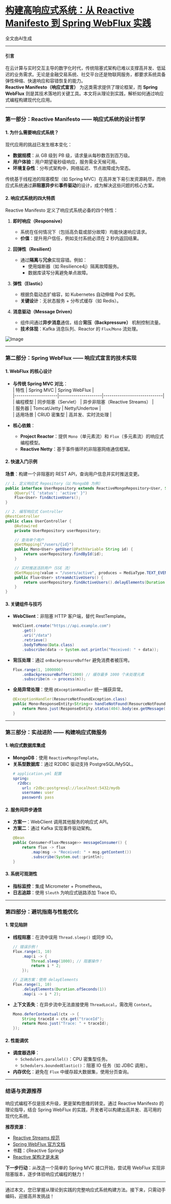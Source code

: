 # [构建高响应式系统：从 Reactive Manifesto 到 Spring WebFlux 实践](https://github.com/humyna/gitblog/issues/49)

全文由AI生成

---

#### **引言**  
在云计算与实时交互主导的数字化时代，传统阻塞式架构已难以支撑高并发、低延迟的业务需求。无论是金融交易系统、社交平台还是物联网服务，都要求系统具备弹性伸缩、快速响应和容错恢复的能力。  
**Reactive Manifesto（响应式宣言）** 为这类需求提供了理论框架，而 **Spring WebFlux** 则是其技术落地的关键工具。本文将从理论到实践，解析如何通过响应式编程构建现代化应用。

---

### **第一部分：Reactive Manifesto —— 响应式系统的设计哲学**

#### **1. 为什么需要响应式系统？**  
现代应用的挑战已发生根本变化：  
- **数据规模**：从 GB 级到 PB 级，请求量从每秒数百到百万级。  
- **用户体验**：用户期望毫秒级响应，服务需全天候可用。  
- **环境复杂性**：分布式架构中，网络延迟、节点故障成为常态。  

传统基于线程池的阻塞模型（如 Spring MVC）在高并发下易引发资源耗尽，而响应式系统通过**非阻塞异步**和**事件驱动**的设计，成为解决这些问题的核心方案。

#### **2. 响应式系统的四大特质**  
Reactive Manifesto 定义了响应式系统必备的四个特性：  

1. **即时响应（Responsive）**  
   - 系统在任何情况下（包括高负载或部分故障）均能快速响应请求。  
   - **价值**：提升用户信任，例如支付系统必须在 2 秒内返回结果。  

2. **回弹性（Resilient）**  
   - 通过**隔离**与**冗余**实现容错。例如：  
     - 使用熔断器（如 Resilience4j）隔离故障服务。  
     - 数据库读写分离避免单点故障。  

3. **弹性（Elastic）**  
   - 根据负载动态扩缩容，如 Kubernetes 自动伸缩 Pod 实例。  
   - **关键设计**：无状态服务 + 分布式缓存（如 Redis）。  

4. **消息驱动（Message Driven）**  
   - 组件间通过**异步消息**通信，结合**背压（Backpressure）** 机制控制流量。  
   - **技术体现**：Kafka 消息队列、Reactor 的 `Flux`/`Mono` 流处理。  

![Image](https://github.com/user-attachments/assets/e35adedf-77be-4434-9fb7-eb0446932ed8)

---

### **第二部分：Spring WebFlux —— 响应式宣言的技术实现**  

#### **1. WebFlux 的核心设计**  
- **与传统 Spring MVC 对比**：  
  | 特性                | Spring MVC           | Spring WebFlux              |  
  |---------------------|---------------------|-----------------------------|  
  | 编程模型            | 同步阻塞（Servlet） | 异步非阻塞（Reactive Streams） |  
  | 服务器              | Tomcat/Jetty        | Netty/Undertow              |  
  | 适用场景            | CRUD 密集型         | 高并发、实时流处理          |  

- **核心依赖**：  
  - **Project Reactor**：提供 `Mono`（单元素流）和 `Flux`（多元素流）的响应式编程模型。  
  - **Reactive Netty**：基于事件循环的非阻塞网络通信框架。  

#### **2. 快速入门示例**  
**场景**：构建一个非阻塞的 REST API，查询用户信息并实时推送变更。  

```java  
// 1. 定义响应式 Repository（以 MongoDB 为例）  
public interface UserRepository extends ReactiveMongoRepository<User, String> {  
    @Query("{ 'status': 'active' }")  
    Flux<User> findActiveUsers();  
}  

// 2. 编写响应式 Controller  
@RestController  
public class UserController {  
    @Autowired  
    private UserRepository userRepository;  

    // 查询单个用户  
    @GetMapping("/users/{id}")  
    public Mono<User> getUser(@PathVariable String id) {  
        return userRepository.findById(id);  
    }  

    // 实时推送活跃用户（SSE 流）  
    @GetMapping(value = "/users/active", produces = MediaType.TEXT_EVENT_STREAM_VALUE)  
    public Flux<User> streamActiveUsers() {  
        return userRepository.findActiveUsers().delayElements(Duration.ofSeconds(1));  
    }  
}  
```  

#### **3. 关键组件与技巧**  
- **WebClient**：非阻塞 HTTP 客户端，替代 RestTemplate。  
  ```java  
  WebClient.create("https://api.example.com")  
      .get()  
      .uri("/data")  
      .retrieve()  
      .bodyToMono(Data.class)  
      .subscribe(data -> System.out.println("Received: " + data));  
  ```  

- **背压处理**：通过 `onBackpressureBuffer` 避免消费者被压垮。  
  ```java  
  Flux.range(1, 1000000)  
      .onBackpressureBuffer(1000) // 缓存最多 1000 个未处理元素  
      .subscribe(n -> process(n));  
  ```  

- **全局异常处理**：使用 `@ExceptionHandler` 统一捕获异常。  
  ```java  
  @ExceptionHandler(ResourceNotFoundException.class)  
  public Mono<ResponseEntity<String>> handleNotFound(ResourceNotFoundException ex) {  
      return Mono.just(ResponseEntity.status(404).body(ex.getMessage()));  
  }  
  ```  

---

### **第三部分：实战进阶 —— 构建响应式微服务**  

#### **1. 响应式数据库集成**  
- **MongoDB**：使用 `ReactiveMongoTemplate`。  
- **关系型数据库**：通过 R2DBC 驱动支持 PostgreSQL/MySQL。  
  ```yaml  
  # application.yml 配置  
  spring:  
    r2dbc:  
      url: r2dbc:postgresql://localhost:5432/mydb  
      username: user  
      password: pass  
  ```  

#### **2. 服务间异步通信**  
- **方案一**：WebClient 调用其他服务的响应式 API。  
- **方案二**：通过 Kafka 实现事件驱动架构。  
  ```java  
  @Bean  
  public Consumer<Flux<Message>> messageConsumer() {  
      return flux -> flux  
          .map(msg -> "Received: " + msg.getContent())  
          .subscribe(System.out::println);  
  }  
  ```  

#### **3. 系统可观测性**  
- **指标监控**：集成 Micrometer + Prometheus。  
- **日志追踪**：使用 `Sleuth` 为响应式链路添加 Trace ID。  

---

### **第四部分：避坑指南与性能优化**  

#### **1. 常见陷阱**  
- **线程阻塞**：在流中误用 `Thread.sleep()` 或同步 IO。  
  ```java  
  // 错误示例！  
  Flux.range(1, 10)  
      .map(i -> {  
          Thread.sleep(1000); // 阻塞操作！  
          return i * 2;  
      });  

  // 正确方案：使用 delayElements  
  Flux.range(1, 10)  
      .delayElements(Duration.ofSeconds(1))  
      .map(i -> i * 2);  
  ```  

- **上下文丢失**：在异步流中无法直接使用 `ThreadLocal`，需改用 `Context`。  
  ```java  
  Mono.deferContextual(ctx -> {  
      String traceId = ctx.get("traceId");  
      return Mono.just("Trace: " + traceId);  
  });  
  ```  

#### **2. 性能调优**  
- **调度器选择**：  
  - `Schedulers.parallel()`：CPU 密集型任务。  
  - `Schedulers.boundedElastic()`：阻塞 IO 任务（如 JDBC 调用）。  
- **内存优化**：避免在 `Flux` 中缓存超大数据集，使用分页查询。  

---

### **结语与资源推荐**  
响应式编程不仅是技术升级，更是架构思维的转变。通过 Reactive Manifesto 的理论指导，结合 Spring WebFlux 的实践，开发者可以构建出高并发、高可用的现代化系统。  

**推荐资源**：  
- [Reactive Streams 规范](https://www.reactive-streams.org/)  
- [Spring WebFlux 官方文档](https://docs.spring.io/spring-framework/docs/current/reference/html/web-reactive.html)  
- 书籍：《Reactive Spring》  
- [Reactive 架构才是未来](https://blog.csdn.net/alitech2017/article/details/106255216)

**下一步行动**：从改造一个简单的 Spring MVC 接口开始，尝试用 WebFlux 实现非阻塞版本，逐步体验响应式编程的魅力！  

--- 

通过本文，您已掌握从理论到实践的完整响应式系统构建方法。接下来，只需动手编码，迎接高并发挑战！